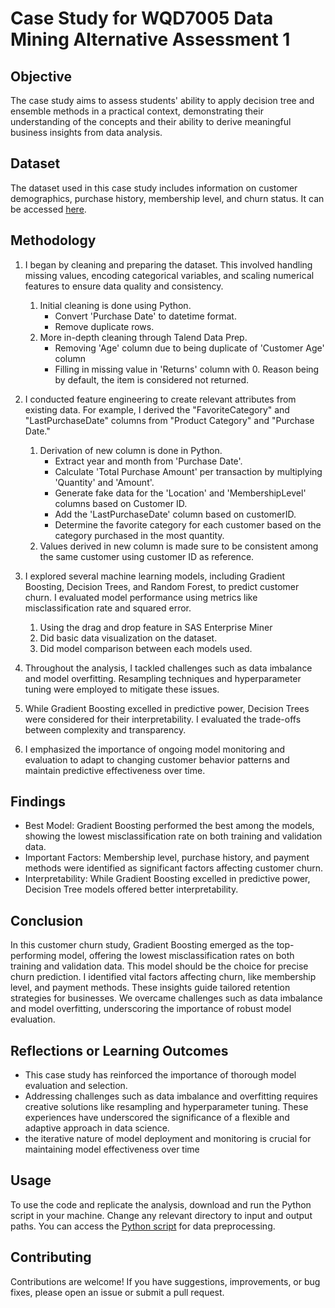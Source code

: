# Case Study for WQD7005 Data Mining Alternative Assessment 1

## Objective

The case study aims to assess students' ability to apply decision tree and ensemble
methods in a practical context, demonstrating their understanding of the concepts and
their ability to derive meaningful business insights from data analysis.

## Dataset

The dataset used in this case study includes information on customer demographics, purchase history, membership level, and churn status. It can be accessed [here](ecommerce_customer_data_large.csv).

## Methodology

1. I began by cleaning and preparing the dataset. This involved handling missing values, encoding categorical variables, and scaling numerical features to ensure data quality and consistency.
    1. Initial cleaning is done using Python.
        - Convert 'Purchase Date' to datetime format.
        - Remove duplicate rows.
    2. More in-depth cleaning through Talend Data Prep.
        - Removing 'Age' column due to being duplicate of 'Customer Age' column
        - Filling in missing value in 'Returns' column with 0. Reason being by default, the item is considered not returned.

2. I conducted feature engineering to create relevant attributes from existing data. For example, I derived the "FavoriteCategory" and "LastPurchaseDate" columns from "Product Category" and "Purchase Date."
   1. Derivation of new column is done in Python.
        - Extract year and month from 'Purchase Date'.
        - Calculate 'Total Purchase Amount' per transaction by multiplying 'Quantity' and 'Amount'.
        - Generate fake data for the 'Location' and 'MembershipLevel' columns based on Customer ID.
        - Add the 'LastPurchaseDate' column based on customerID.
        - Determine the favorite category for each customer based on the category purchased in the most quantity.
   2. Values derived in new column is made sure to be consistent among the same customer using customer ID as reference.

3. I explored several machine learning models, including Gradient Boosting, Decision Trees, and Random Forest, to predict customer churn. I evaluated model performance using metrics like misclassification rate and squared error.
    1. Using the drag and drop feature in SAS Enterprise Miner
    2. Did basic data visualization on the dataset.
    3. Did model comparison between each models used.

4. Throughout the analysis, I tackled challenges such as data imbalance and model overfitting. Resampling techniques and hyperparameter tuning were employed to mitigate these issues.

5. While Gradient Boosting excelled in predictive power, Decision Trees were considered for their interpretability. I evaluated the trade-offs between complexity and transparency.

6. I emphasized the importance of ongoing model monitoring and evaluation to adapt to changing customer behavior patterns and maintain predictive effectiveness over time.

## Findings

- Best Model: Gradient Boosting performed the best among the models, showing the lowest misclassification rate on both training and validation data.
- Important Factors: Membership level, purchase history, and payment methods were identified as significant factors affecting customer churn.
- Interpretability: While Gradient Boosting excelled in predictive power, Decision Tree models offered better interpretability.

## Conclusion

In this customer churn study, Gradient Boosting emerged as the top-performing model, offering the lowest misclassification rates on both training and validation data. This model should be the choice for precise churn prediction. I identified vital factors affecting churn, like membership level, and payment methods. These insights guide tailored retention strategies for businesses. We overcame challenges such as data imbalance and model overfitting, underscoring the importance of robust model evaluation.

## Reflections or Learning Outcomes

- This case study has reinforced the importance of thorough model evaluation and selection. 
- Addressing challenges such as data imbalance and overfitting requires creative solutions like resampling and hyperparameter tuning. These experiences have underscored the significance of a flexible and adaptive approach in data science.
- the iterative nature of model deployment and monitoring is crucial for maintaining model effectiveness over time

## Usage

To use the code and replicate the analysis, download and run the Python script in your machine. Change any relevant directory to input and output paths. You can access the [Python script](data_derivation.py) for data preprocessing.

## Contributing

Contributions are welcome! If you have suggestions, improvements, or bug fixes, please open an issue or submit a pull request.
